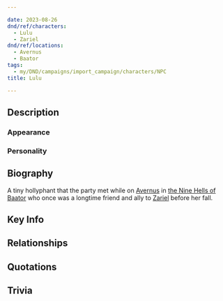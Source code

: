 ```yaml
---

date: 2023-08-26
dnd/ref/characters:
  - Lulu
  - Zariel
dnd/ref/locations:
  - Avernus
  - Baator
tags:
  - my/DND/campaigns/import_campaign/characters/NPC
title: Lulu

---
```


## Description

### Appearance

### Personality

## Biography

A tiny hollyphant that the party met while on [Avernus](/dnd/locations/avernus) in [the Nine Hells of Baator](/dnd/locations/baator) who once was a longtime friend and ally to [Zariel](/dnd/npcs/zariel) before her fall.

## Key Info

## Relationships

## Quotations

## Trivia